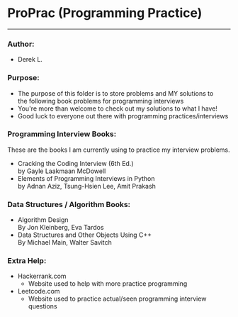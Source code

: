 # ProPrac (Programming Practice)
--------------------
### **Author:**
- Derek L.

### **Purpose:**
- The purpose of this folder is to store problems and MY solutions to  
the following book problems for programming interviews
- You're more than welcome to check out my solutions to what I have!
- Good luck to everyone out there with programming practices/interviews

### **Programming Interview Books:**

These are the books I am currently using to practice my interview problems.

- Cracking the Coding Interview (6th Ed.)    
by Gayle Laakmaan McDowell
- Elements of Programming Interviews in Python   
by Adnan Aziz, Tsung-Hsien Lee, Amit Prakash

### **Data Structures / Algorithm Books:**
- Algorithm Design  
By Jon Kleinberg, Eva Tardos
- Data Structures and Other Objects Using C++  
By Michael Main, Walter Savitch  

### **Extra Help:**
- Hackerrank.com
  - Website used to help with more practice programming 
- Leetcode.com
  - Website used to practice actual/seen programming interview questions
